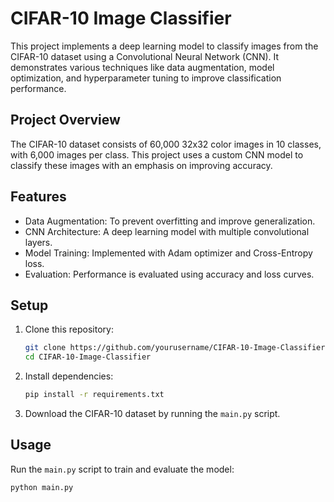 # CIFAR-10 Image Classifier

This project implements a deep learning model to classify images from the CIFAR-10 dataset using a Convolutional Neural Network (CNN). It demonstrates various techniques like data augmentation, model optimization, and hyperparameter tuning to improve classification performance.

## Project Overview
The CIFAR-10 dataset consists of 60,000 32x32 color images in 10 classes, with 6,000 images per class. This project uses a custom CNN model to classify these images with an emphasis on improving accuracy.

## Features
- Data Augmentation: To prevent overfitting and improve generalization.
- CNN Architecture: A deep learning model with multiple convolutional layers.
- Model Training: Implemented with Adam optimizer and Cross-Entropy loss.
- Evaluation: Performance is evaluated using accuracy and loss curves.

## Setup
1. Clone this repository:
    ```bash
    git clone https://github.com/yourusername/CIFAR-10-Image-Classifier.git
    cd CIFAR-10-Image-Classifier
    ```
2. Install dependencies:
    ```bash
    pip install -r requirements.txt
    ```

3. Download the CIFAR-10 dataset by running the `main.py` script.

## Usage
Run the `main.py` script to train and evaluate the model:
```bash
python main.py

